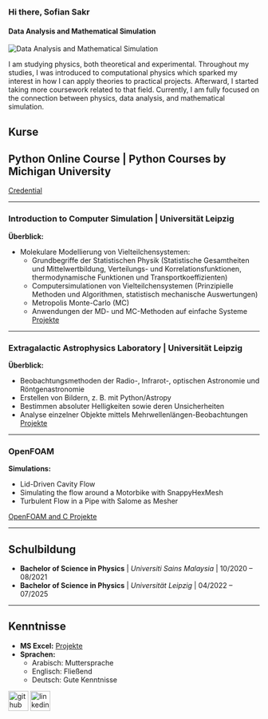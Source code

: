 ### Hi there, Sofian Sakr
#### Data Analysis and Mathematical Simulation
![Data Analysis and Mathematical Simulation](https://media.licdn.com/dms/image/v2/C5616AQGu9rvOmLF3kQ/profile-displaybackgroundimage-shrink_350_1400/profile-displaybackgroundimage-shrink_350_1400/0/1645983583153?e=1739404800&v=beta&t=i5JY1pwFrfsvAHhTY5NNnYA9YIQivd8HLRab7Tu5OZg)

I am studying physics, both theoretical and experimental. Throughout my studies, I was introduced to computational physics which sparked my interest in how I can apply theories to practical projects. Afterward, I started taking more coursework related to that field. Currently, I am fully focused on the connection between physics, data analysis, and mathematical simulation.

## Kurse  

## Python Online Course | Python Courses by Michigan University
[Credential](https://www.coursera.org/account/accomplishments/certificate/8KF2YPJ78WJP)  

---

### Introduction to Computer Simulation | Universität Leipzig
**Überblick:**  
- Molekulare Modellierung von Vielteilchensystemen:  
  - Grundbegriffe der Statistischen Physik (Statistische Gesamtheiten und Mittelwertbildung, Verteilungs- und Korrelationsfunktionen, thermodynamische Funktionen und Transportkoeffizienten)  
  - Computersimulationen von Vielteilchensystemen (Prinzipielle Methoden und Algorithmen, statistisch mechanische Auswertungen)  
  - Metropolis Monte-Carlo (MC)  
  - Anwendungen der MD- und MC-Methoden auf einfache Systeme  
[Projekte](https://drive.google.com/drive/folders/1C-ClfdWq4mT33wE8TGuTT9xSxhABKHa_?usp=sharing)  

---

### Extragalactic Astrophysics Laboratory | Universität Leipzig
**Überblick:**  
- Beobachtungsmethoden der Radio-, Infrarot-, optischen Astronomie und Röntgenastronomie  
- Erstellen von Bildern, z. B. mit Python/Astropy  
- Bestimmen absoluter Helligkeiten sowie deren Unsicherheiten  
- Analyse einzelner Objekte mittels Mehrwellenlängen-Beobachtungen  
[Projekte](https://drive.google.com/drive/folders/1rihdMu2ngzqyTPZUMvgguZqdfHuW9RJk?usp=sharing)  

---

### OpenFOAM  

**Simulations:**  
- Lid-Driven Cavity Flow  
- Simulating the flow around a Motorbike with SnappyHexMesh  
- Turbulent Flow in a Pipe with Salome as Mesher  

[OpenFOAM and C Projekte](https://drive.google.com/drive/folders/1kiueSVb-OyW_3F8u4fDFkJlqJCLvVDq2?usp=sharing)  

---

## Schulbildung
- **Bachelor of Science in Physics** | *Universiti Sains Malaysia* | 10/2020 – 08/2021
- **Bachelor of Science in Physics** | *Universität Leipzig* | 04/2022 – 07/2025

---


## Kenntnisse  

- **MS Excel:** [Projekte](https://drive.google.com/drive/folders/1d0llfxWdeVTGFFoNxYbFWeGUt7X_cS5Y?usp=sharing)  
- **Sprachen:**  
  - Arabisch: Muttersprache  
  - Englisch: Fließend  
  - Deutsch: Gute Kenntnisse  



[<img src='https://cdn.jsdelivr.net/npm/simple-icons@3.0.1/icons/github.svg' alt='github' height='40'>](https://github.com/SofianSakr)  [<img src='https://cdn.jsdelivr.net/npm/simple-icons@3.0.1/icons/linkedin.svg' alt='linkedin' height='40'>](https://www.linkedin.com/in/sofian-sakr-767a13149/)  


